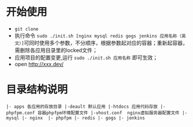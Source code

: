 # 开始使用

* `git clone`
* 执行命令 `sudo ./init.sh [nginx mysql redis gogs jenkins 应用名称（英文）]`可同时使用多个参数，不分顺序，根据参数起对应的容器；重新起容器，需删除各应用目录里的locked文件；
* 应用项目的配置变更,运行 `sudo ./init.sh 应用名称` 即可生效；
* open http://xxx.dev/

# 目录结构说明
`|- apps 各应用的存放目录
  |-deault 默认应用
    |-htdocs 应用代码存放
    |-phpfpm.conf 容器phpfpm环境配置文件
    |-vhost.conf  nginx虚拟服务器配置文件
|- mysql
|- nginx 
|- phpfpm
|- redis
|- gogs
|- jenkins`